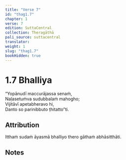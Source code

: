 ```yaml
---
title: "Verse 7"
id: "thag1.7"
chapter: 1
verse: 7
edition: SuttaCentral
collection: Theragāthā
pali_source: suttacentral
translator: 
weight: 1
slug: "thag1.7"
bookHidden: true
---
```


# 1.7 Bhalliya

“Yopānudī maccurājassa senaṁ,  
Naḷasetuṁva sudubbalaṁ mahogho;  
Vijitāvī apetabheravo hi,  
Danto so parinibbuto ṭhitatto”ti.  

## Attribution

Itthaṁ sudaṁ āyasmā bhalliyo thero gāthaṁ abhāsitthāti.

## Notes
